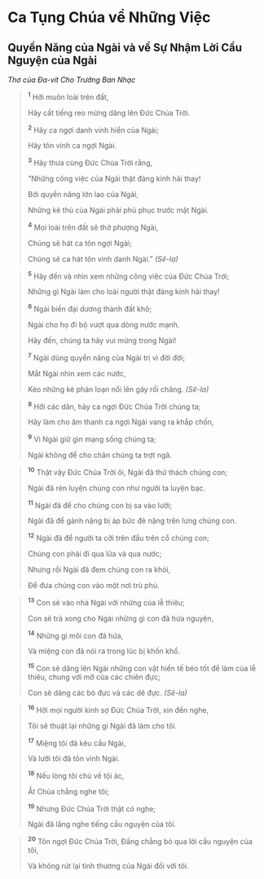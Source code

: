 # Ca Tụng Chúa về Những Việc

## Quyền Năng của Ngài và về Sự Nhậm Lời Cầu Nguyện của Ngài
*Thơ của Ða-vít Cho Trưởng Ban Nhạc*

> <sup><b>1</b></sup> Hỡi muôn loài trên đất,
> 
> Hãy cất tiếng reo mừng dâng lên Ðức Chúa Trời.
> 
> <sup><b>2</b></sup> Hãy ca ngợi danh vinh hiển của Ngài;
> 
> Hãy tôn vinh ca ngợi Ngài.
> 
> <sup><b>3</b></sup> Hãy thưa cùng Ðức Chúa Trời rằng,
> 
> “Những công việc của Ngài thật đáng kinh hãi thay!
> 
> Bởi quyền năng lớn lao của Ngài,
> 
> Những kẻ thù của Ngài phải phủ phục trước mặt Ngài.
> 
> <sup><b>4</b></sup> Mọi loài trên đất sẽ thờ phượng Ngài,
> 
> Chúng sẽ hát ca tôn ngợi Ngài;
> 
> Chúng sẽ ca hát tôn vinh danh Ngài.” *(Sê-la)*
>


> <sup><b>5</b></sup> Hãy đến và nhìn xem những công việc của Ðức Chúa Trời;
> 
> Những gì Ngài làm cho loài người thật đáng kinh hãi thay!
> 
> <sup><b>6</b></sup> Ngài biến đại dương thành đất khô;
> 
> Ngài cho họ đi bộ vượt qua dòng nước mạnh.
> 
> Hãy đến, chúng ta hãy vui mừng trong Ngài!
> 
> <sup><b>7</b></sup> Ngài dùng quyền năng của Ngài trị vì đời đời;
> 
> Mắt Ngài nhìn xem các nước,
> 
> Kẻo những kẻ phản loạn nổi lên gây rối chăng. *(Sê-la)*
>


> <sup><b>8</b></sup> Hỡi các dân, hãy ca ngợi Ðức Chúa Trời chúng ta;
> 
> Hãy làm cho âm thanh ca ngợi Ngài vang ra khắp chốn,
> 
> <sup><b>9</b></sup> Vì Ngài giữ gìn mạng sống chúng ta;
> 
> Ngài không để cho chân chúng ta trợt ngã.
>


> <sup><b>10</b></sup> Thật vậy Ðức Chúa Trời ôi, Ngài đã thử thách chúng con;
> 
> Ngài đã rèn luyện chúng con như người ta luyện bạc.
> 
> <sup><b>11</b></sup> Ngài đã để cho chúng con bị sa vào lưới;
> 
> Ngài đã để gánh nặng bị áp bức đè nặng trên lưng chúng con.
> 
> <sup><b>12</b></sup> Ngài đã để người ta cỡi trên đầu trên cổ chúng con;
> 
> Chúng con phải đi qua lửa và qua nước;
> 
> Nhưng rồi Ngài đã đem chúng con ra khỏi,
> 
> Ðể đưa chúng con vào một nơi trù phú.
>


> <sup><b>13</b></sup> Con sẽ vào nhà Ngài với những của lễ thiêu;
> 
> Con sẽ trả xong cho Ngài những gì con đã hứa nguyện,
> 
> <sup><b>14</b></sup> Những gì môi con đã hứa,
> 
> Và miệng con đã nói ra trong lúc bị khốn khổ.
> 
> <sup><b>15</b></sup> Con sẽ dâng lên Ngài những con vật hiến tế béo tốt để làm của lễ thiêu, chung với mỡ của các chiên đực;
> 
> Con sẽ dâng các bò đực và các dê đực. *(Sê-la)*
>


> <sup><b>16</b></sup> Hỡi mọi người kính sợ Ðức Chúa Trời, xin đến nghe,
> 
> Tôi sẽ thuật lại những gì Ngài đã làm cho tôi.
> 
> <sup><b>17</b></sup> Miệng tôi đã kêu cầu Ngài,
> 
> Và lưỡi tôi đã tôn vinh Ngài.
> 
> <sup><b>18</b></sup> Nếu lòng tôi chú về tội ác,
> 
> Ắt Chúa chẳng nghe tôi;
> 
> <sup><b>19</b></sup> Nhưng Ðức Chúa Trời thật có nghe;
> 
> Ngài đã lắng nghe tiếng cầu nguyện của tôi.
>


> <sup><b>20</b></sup> Tôn ngợi Ðức Chúa Trời, Ðấng chẳng bỏ qua lời cầu nguyện của tôi,
> 
> Và không rút lại tình thương của Ngài đối với tôi.
>